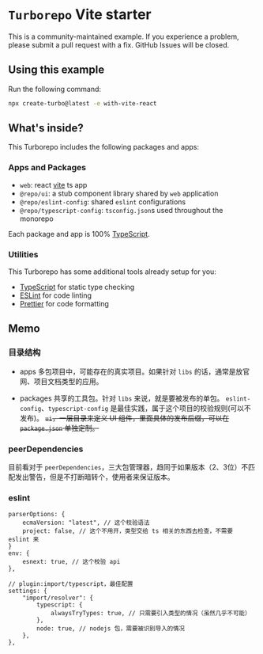 # `Turborepo` Vite starter

This is a community-maintained example. If you experience a problem, please submit a pull request with a fix. GitHub Issues will be closed.

## Using this example

Run the following command:

```sh
npx create-turbo@latest -e with-vite-react
```

## What's inside?

This Turborepo includes the following packages and apps:

### Apps and Packages

- `web`: react [vite](https://vitejs.dev) ts app
- `@repo/ui`: a stub component library shared by `web` application
- `@repo/eslint-config`: shared `eslint` configurations
- `@repo/typescript-config`: `tsconfig.json`s used throughout the monorepo

Each package and app is 100% [TypeScript](https://www.typescriptlang.org/).

### Utilities

This Turborepo has some additional tools already setup for you:

- [TypeScript](https://www.typescriptlang.org/) for static type checking
- [ESLint](https://eslint.org/) for code linting
- [Prettier](https://prettier.io) for code formatting

## Memo

### 目录结构
- apps
多包项目中，可能存在的真实项目。如果针对 `libs` 的话，通常是放官网、项目文档类型的应用。

- packages
共享的工具包。针对 `libs` 来说，就是要被发布的单包。
`eslint-config`、`typescript-config` 是最佳实践，属于这个项目的校验规则(可以不发布)。
~~`ui`，一层目录来定义 UI 组件，里面具体的发布后缀，可以在 `package.json` 单独定制。~~

### peerDependencies
目前看对于 `peerDependencies`，三大包管理器，趋同于如果版本（2、3位）不匹配发出警告，但是不打断暗转个，使用者来保证版本。

### eslint
```
parserOptions: {
    ecmaVersion: "latest", // 这个校验语法
    project: false, // 这个不用开，类型交给 ts 相关的东西去检查，不需要 eslint 来
}
env: {
    esnext: true, // 这个校验 api
},

// plugin:import/typescript，最佳配置
settings: {
    "import/resolver": {
        typescript: {
            alwaysTryTypes: true, // 只需要引入类型的情况（虽然几乎不可能）
        },
        node: true, // nodejs 包，需要被识别导入的情况
    },
},
```


